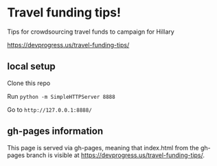 # Travel funding tips!

Tips for crowdsourcing travel funds to campaign for Hillary

https://devprogress.us/travel-funding-tips/

## local setup

Clone this repo

Run `python -m SimpleHTTPServer 8888`

Go to `http://127.0.0.1:8888/`

## gh-pages information

This page is served via gh-pages, meaning that index.html from the gh-pages branch is visible at https://devprogress.us/travel-funding-tips/.
